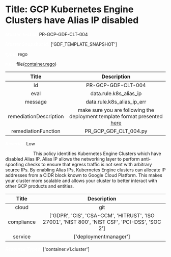 



# Title: GCP Kubernetes Engine Clusters have Alias IP disabled


***<font color="white">Master Test Id:</font>*** PR-GCP-GDF-CLT-004

***<font color="white">Master Snapshot Id:</font>*** ['GDF_TEMPLATE_SNAPSHOT']

***<font color="white">type:</font>*** rego

***<font color="white">rule:</font>*** file([container.rego])  
  
  
  
  

|Title|Description|
| :---: | :---: |
|id|PR-GCP-GDF-CLT-004|
|eval|data.rule.k8s_alias_ip|
|message|data.rule.k8s_alias_ip_err|
|remediationDescription|make sure you are following the deployment template format presented <a href='https://cloud.google.com/kubernetes-engine/docs/reference/rest/v1/projects.locations.clusters' target='_blank'>here</a>|
|remediationFunction|PR_GCP_GDF_CLT_004.py|


***<font color="white">Severity:</font>*** Low

***<font color="white">Description:</font>*** This policy identifies Kubernetes Engine Clusters which have disabled Alias IP. Alias IP allows the networking layer to perform anti-spoofing checks to ensure that egress traffic is not sent with arbitrary source IPs. By enabling Alias IPs, Kubernetes Engine clusters can allocate IP addresses from a CIDR block known to Google Cloud Platform. This makes your cluster more scalable and allows your cluster to better interact with other GCP products and entities.  
  
  

|Title|Description|
| :---: | :---: |
|cloud|git|
|compliance|['GDPR', 'CIS', 'CSA-CCM', 'HITRUST', 'ISO 27001', 'NIST 800', 'NIST CSF', 'PCI-DSS', 'SOC 2']|
|service|['deploymentmanager']|


***<font color="white">Resource Types:</font>*** ['container.v1.cluster']


[container.rego]: https://github.com/prancer-io/prancer-compliance-test/tree/master/google/iac/container.rego
